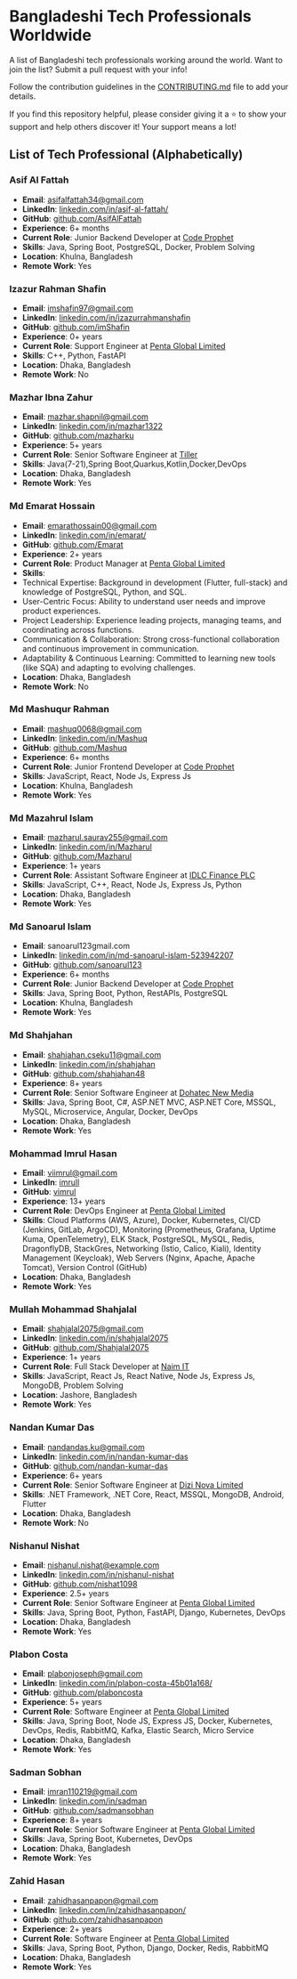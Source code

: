 # Bangladeshi Tech Professionals Worldwide

A list of Bangladeshi tech professionals working around the world. Want to join the list? Submit a pull request with your info!

Follow the contribution guidelines in the [CONTRIBUTING.md](CONTRIBUTING.md) file to add your details.

If you find this repository helpful, please consider giving it a ⭐ to show your support and help others discover it! Your support means a lot!

## List of Tech Professional (Alphabetically)

### Asif Al Fattah

- **Email**: asifalfattah34@gmail.com
- **LinkedIn**: [linkedin.com/in/asif-al-fattah/](https://www.linkedin.com/in/asif-al-fattah/)
- **GitHub**: [github.com/AsifAlFattah](https://github.com/AsifAlFattah)
- **Experience**: 6+ months
- **Current Role**: Junior Backend Developer at [Code Prophet](https://www.codeprophet.tech/)
- **Skills**: Java, Spring Boot, PostgreSQL, Docker, Problem Solving
- **Location**: Khulna, Bangladesh
- **Remote Work**: Yes

### Izazur Rahman Shafin

- **Email**: imshafin97@gmail.com
- **LinkedIn**: [linkedin.com/in/izazurrahmanshafin](https://www.linkedin.com/in/izazurrahmanshafin)
- **GitHub**: [github.com/imShafin](https://github.com/imShafin)
- **Experience**: 0+ years
- **Current Role**: Support Engineer at [Penta Global Limited](https://www.pentabd.com/)
- **Skills**: C++, Python, FastAPI
- **Location**: Dhaka, Bangladesh
- **Remote Work**: No

### Mazhar Ibna Zahur

- **Email**: mazhar.shapnil@gmail.com
- **LinkedIn**: [linkedin.com/in/mazhar1322](https://www.linkedin.com/in/mazhar1322/)
- **GitHub**: [github.com/mazharku](https://github.com/mazharku)
- **Experience**: 5+ years
- **Current Role**: Senior Software Engineer at [Tiller](https://tiller.com.bd/)
- **Skills**: Java(7-21),Spring Boot,Quarkus,Kotlin,Docker,DevOps
- **Location**: Dhaka, Bangladesh
- **Remote Work**: Yes

### Md Emarat Hossain

- **Email**: emarathossain00@gmail.com
- **LinkedIn**: [linkedin.com/in/emarat/](https://www.linkedin.com/in/emarat/)
- **GitHub**: [github.com/Emarat](https://github.com/Emarat)
- **Experience**: 2+ years
- **Current Role**: Product Manager at [Penta Global Limited](https://www.pentabd.com/)
- **Skills**:
- Technical Expertise: Background in development (Flutter, full-stack) and knowledge of PostgreSQL, Python, and SQL.
- User-Centric Focus: Ability to understand user needs and improve product experiences.
- Project Leadership: Experience leading projects, managing teams, and coordinating across functions.
- Communication & Collaboration: Strong cross-functional collaboration and continuous improvement in communication.
- Adaptability & Continuous Learning: Committed to learning new tools (like SQA) and adapting to evolving challenges.
- **Location**: Dhaka, Bangladesh
- **Remote Work**: No

### Md Mashuqur Rahman

- **Email**: mashuq0068@gmail.com
- **LinkedIn**: [linkedin.com/in/Mashuq](https://www.linkedin.com/in/md-mashuqur-rahman-3aaab8260/)
- **GitHub**: [github.com/Mashuq](https://github.com/mashuq0068)
- **Experience**: 6+ months
- **Current Role**: Junior Frontend Developer at [Code Prophet](https://codeprophet.tech/)
- **Skills**: JavaScript, React, Node Js, Express Js
- **Location**: Khulna, Bangladesh
- **Remote Work**: Yes

### Md Mazahrul Islam

- **Email**: mazharul.saurav255@gmail.com
- **LinkedIn**: [linkedin.com/in/Mazharul](https://www.linkedin.com/in/md-mazharul-islam-53a717262/)
- **GitHub**: [github.com/Mazharul](https://github.com/Mazharul180203)
- **Experience**: 1+ years
- **Current Role**: Assistant Software Engineer at [IDLC Finance PLC](https://idlc.com/)
- **Skills**: JavaScript, C++, React, Node Js, Express Js, Python
- **Location**: Dhaka, Bangladesh
- **Remote Work**: Yes

### Md Sanoarul Islam

- **Email**: sanoarul123gmail.com
- **LinkedIn**: [linkedin.com/in/md-sanoarul-islam-523942207](https://www.linkedin.com/in/md-sanoarul-islam-523942207/)
- **GitHub**: [github.com/sanoarul123](https://github.com/sanoarul123)
- **Experience**: 6+ months
- **Current Role**: Junior Backend Developer at [Code Prophet](https://www.codeprophet.tech/)
- **Skills**: Java, Spring Boot, Python, RestAPIs, PostgreSQL
- **Location**: Khulna, Bangladesh
- **Remote Work**: Yes

### Md Shahjahan

- **Email**: shahjahan.cseku11@gmail.com
- **LinkedIn**: [linkedin.com/in/shahjahan](https://www.linkedin.com/in/md-shahjahan-771ba6161)
- **GitHub**: [github.com/shahjahan48](https://github.com/shahjahan48)
- **Experience**: 8+ years
- **Current Role**: Senior Software Engineer at [Dohatec New Media](https://www.dohatec.com/)
- **Skills**: Java, Spring Boot, C#, ASP.NET MVC, ASP.NET Core, MSSQL, MySQL, Microservice, Angular, Docker, DevOps
- **Location**: Dhaka, Bangladesh
- **Remote Work**: Yes

### Mohammad Imrul Hasan
- **Email**: viimrul@gmail.com
- **LinkedIn**: [imrull](https://www.linkedin.com/in/imrull)
- **GitHub**: [vimrul](https://github.com/vimrul)
- **Experience**: 13+ years
- **Current Role**: DevOps Engineer at [Penta Global Limited](https://pentaglobal.com)
- **Skills**: Cloud Platforms (AWS, Azure), Docker, Kubernetes, CI/CD (Jenkins, GitLab, ArgoCD), Monitoring (Prometheus, Grafana, Uptime Kuma, OpenTelemetry), ELK Stack, PostgreSQL, MySQL, Redis, DragonflyDB, StackGres, Networking (Istio, Calico, Kiali), Identity Management (Keycloak), Web Servers (Nginx, Apache, Apache Tomcat), Version Control (GitHub)
- **Location**: Dhaka, Bangladesh
- **Remote Work**: Yes

### Mullah Mohammad Shahjalal
- **Email**: shahjalal2075@gmail.com
- **LinkedIn**: [linkedin.com/in/shahjalal2075](https://www.linkedin.com/in/shahjalal2075)
- **GitHub**: [github.com/Shahjalal2075](https://github.com/Shahjalal2075)
- **Experience**: 1+ years
- **Current Role**: Full Stack Developer at [Naim IT](https://naimit.ca)
- **Skills**: JavaScript, React Js, React Native, Node Js, Express Js, MongoDB, Problem Solving
- **Location**: Jashore, Bangladesh
- **Remote Work**: Yes

### Nandan Kumar Das

- **Email**: nandandas.ku@gmail.com
- **LinkedIn**: [linkedin.com/in/nandan-kumar-das](https://www.linkedin.com/in/nandan-kumar-das)
- **GitHub**: [github.com/nandan-kumar-das](https://github.com/nandands-ku)
- **Experience**: 6+ years
- **Current Role**: Senior Software Engineer at [Dizi Nova Limited](http://dizinova.com/)
- **Skills**: .NET Framework, .NET Core, React, MSSQL, MongoDB, Android, Flutter
- **Location**: Dhaka, Bangladesh
- **Remote Work**: No

### Nishanul Nishat

- **Email**: nishanul.nishat@example.com
- **LinkedIn**: [linkedin.com/in/nishanul-nishat](https://www.linkedin.com/in/nishanul-nishat/)
- **GitHub**: [github.com/nishat1098](https://github.com/nishat1098)
- **Experience**: 2.5+ years
- **Current Role**: Senior Software Engineer at [Penta Global Limited](https://www.pentabd.com/)
- **Skills**: Java, Spring Boot, Python, FastAPI, Django, Kubernetes, DevOps
- **Location**: Dhaka, Bangladesh
- **Remote Work**: Yes

### Plabon Costa

- **Email**: plabonjoseph@gmail.com
- **LinkedIn**: [linkedin.com/in/plabon-costa-45b01a168/](https://www.linkedin.com/in/plabon-costa-45b01a168/)
- **GitHub**: [github.com/plaboncosta](https://github.com/plaboncosta)
- **Experience**: 5+ years
- **Current Role**: Software Engineer at [Penta Global Limited](https://www.pentabd.com/)
- **Skills**: Java, Spring Boot, Node JS, Express JS, Docker, Kubernetes, DevOps, Redis, RabbitMQ, Kafka, Elastic Search, Micro Service
- **Location**: Dhaka, Bangladesh
- **Remote Work**: Yes

### Sadman Sobhan

- **Email**: imran110219@gmail.com
- **LinkedIn**: [linkedin.com/in/sadman](https://www.linkedin.com/in/sadman)
- **GitHub**: [github.com/sadmansobhan](https://github.com/imran110219)
- **Experience**: 8+ years
- **Current Role**: Senior Software Engineer at [Penta Global Limited](https://www.pentabd.com/)
- **Skills**: Java, Spring Boot, Kubernetes, DevOps
- **Location**: Dhaka, Bangladesh
- **Remote Work**: Yes

### Zahid Hasan

- **Email**: zahidhasanpapon@gmail.com
- **LinkedIn**: [linkedin.com/in/zahidhasanpapon/](https://www.linkedin.com/in/zahidhasanpapon/)
- **GitHub**: [github.com/zahidhasanpapon](https://github.com/zahidhasanpapon)
- **Experience**: 2+ years
- **Current Role**: Software Engineer at [Penta Global Limited](https://www.pentabd.com/)
- **Skills**: Java, Spring Boot, Python, Django, Docker, Redis, RabbitMQ
- **Location**: Dhaka, Bangladesh
- **Remote Work**: Yes
